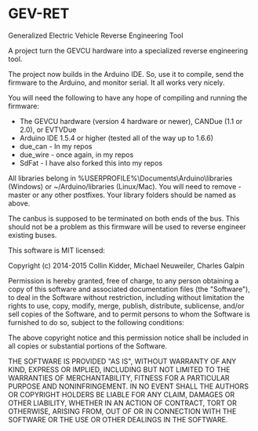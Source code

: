 GEV-RET
=====

Generalized Electric Vehicle Reverse Engineering Tool

A project turn the GEVCU hardware into a specialized reverse engineering tool.

The project now builds in the Arduino IDE. So, use it to compile, send the firmware to the Arduino, and monitor serial. It all works very nicely.

You will need the following to have any hope of compiling and running the firmware:
- The GEVCU hardware (version 4 hardware or newer), CANDue (1.1 or 2.0), or EVTVDue
- Arduino IDE 1.5.4 or higher (tested all of the way up to 1.6.6)
- due_can - In my repos
- due_wire - once again, in my repos
- SdFat - I have also forked this into my repos

All libraries belong in %USERPROFILE%\Documents\Arduino\libraries (Windows) or ~/Arduino/libraries (Linux/Mac).
You will need to remove -master or any other postfixes. Your library folders should be named as above.

The canbus is supposed to be terminated on both ends of the bus. This should not be a problem as this firmware will be used to reverse engineer existing buses.

This software is MIT licensed:

Copyright (c) 2014-2015 Collin Kidder, Michael Neuweiler, Charles Galpin

Permission is hereby granted, free of charge, to any person obtaining
a copy of this software and associated documentation files (the
"Software"), to deal in the Software without restriction, including
without limitation the rights to use, copy, modify, merge, publish,
distribute, sublicense, and/or sell copies of the Software, and to
permit persons to whom the Software is furnished to do so, subject to
the following conditions:

The above copyright notice and this permission notice shall be included
in all copies or substantial portions of the Software.

THE SOFTWARE IS PROVIDED "AS IS", WITHOUT WARRANTY OF ANY KIND,
EXPRESS OR IMPLIED, INCLUDING BUT NOT LIMITED TO THE WARRANTIES OF
MERCHANTABILITY, FITNESS FOR A PARTICULAR PURPOSE AND NONINFRINGEMENT.
IN NO EVENT SHALL THE AUTHORS OR COPYRIGHT HOLDERS BE LIABLE FOR ANY
CLAIM, DAMAGES OR OTHER LIABILITY, WHETHER IN AN ACTION OF CONTRACT,
TORT OR OTHERWISE, ARISING FROM, OUT OF OR IN CONNECTION WITH THE
SOFTWARE OR THE USE OR OTHER DEALINGS IN THE SOFTWARE.

